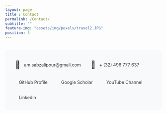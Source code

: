 ```yaml
---
layout: page
title : Contact
permalink: /Contact/
subtitle: "" 
feature-img: "assets/img/pexels/travel2.JPG"
position: 5
---
```

<div class="contact-links" style="display: flex; flex-wrap: wrap; gap: 2rem; padding: 2rem; background: #f8f9fa; border-radius: 8px; margin: 2rem 0;">
    <!-- Email -->
    <div class="contact-item email" style="display: flex; align-items: center; gap: 0.75rem; color: #333; text-decoration: none;">
        <span class="icon" style="font-size: 1.6rem;">📧</span>
        <a href="mailto:am.sabzalipour@gmail.com" rel="nofollow" style="color: inherit; text-decoration: none; transition: color 0.2s ease;">
            am.sabzalipour@gmail.com
        </a>
    </div>

<!-- Phone -->
 <div class="contact-item phone" style="display: flex; align-items: center; gap: 0.75rem; color: #333; text-decoration: none;">
        <span class="icon" style="font-size: 1.5rem;">📱</span>
        <a href="tel:+1234567890" rel="nofollow" style="color: inherit; text-decoration: none; transition: color 0.2s ease;">
            + (32) 496 777 637
        </a>
    </div>

<!-- Add Font Awesome CDN -->
<link rel="stylesheet" href="https://cdnjs.cloudflare.com/ajax/libs/font-awesome/6.0.0/css/all.min.css">

<div class="contact-item github" style="display: flex; align-items: center; gap: 0.75rem; color: #333; text-decoration: none;">
    <i class="fab fa-github" style="font-size: 1.5rem; color: #171515;"></i>
    <a href="https://github.com/AmirSabzalipour" 
       target="_blank" 
       rel="noopener noreferrer" 
       style="color: inherit; text-decoration: none; transition: color 0.2s ease;">
        GitHub Profile
    </a>
</div>

<!-- Add both CDNs -->
<link rel="stylesheet" href="https://cdnjs.cloudflare.com/ajax/libs/font-awesome/6.0.0/css/all.min.css">
<link rel="stylesheet" href="https://cdnjs.cloudflare.com/ajax/libs/academicons/1.9.1/css/academicons.min.css">

<div class="contact-item scholar" style="display: flex; align-items: center; gap: 0.75rem; color: #333; text-decoration: none;">
    <i class="ai ai-google-scholar" style="font-size: 1.5rem; color: #4285F4;"></i>
    <a href="https://scholar.google.com/citations?user=pPUw_XAAAAAJ&hl=en&oi=ao" 
       target="_blank" 
       rel="noopener noreferrer" 
       style="color: inherit; text-decoration: none; transition: color 0.2s ease;">
        Google Scholar
    </a>
</div>

<link rel="stylesheet" href="https://cdnjs.cloudflare.com/ajax/libs/font-awesome/6.0.0/css/all.min.css">
<div class="contact-item youtube" style="display: flex; align-items: center; gap: 0.75rem; color: #333; text-decoration: none;">
    <i class="fab fa-youtube" style="font-size: 1.5rem; color: #FF0000;"></i>
    <a href="https://www.youtube.com/watch?v=diynOHbDYFs&t=26s&ab_channel=Seeingisbelieving" 
       target="_blank" 
       rel="noopener noreferrer" 
       style="color: inherit; text-decoration: none; transition: color 0.2s ease;">
        YouTube Channel
    </a>
</div>
<link rel="stylesheet" href="https://cdnjs.cloudflare.com/ajax/libs/font-awesome/6.0.0/css/all.min.css">

<div class="contact-item Linkedin" style="display: flex; align-items: center; gap: 0.75rem; color: #333; text-decoration: none;">
    <i class="fab fa-linkedin" style="font-size: 1.5rem; color: #0077B5;"></i>
    <a href="https://www.linkedin.com/in/amir-sabzalipour-38464252/" 
       target="_blank" 
       rel="noopener noreferrer" 
       style="color: inherit; text-decoration: none; transition: color 0.2s ease;">
        Linkedin
    </a>
</div>
</div>








